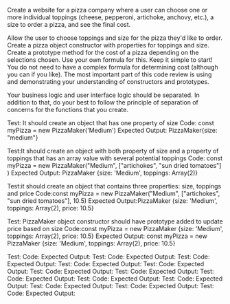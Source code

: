 Create a website for a pizza company where a user can choose one or more individual toppings (cheese, pepperoni, artichoke, anchovy, etc.), a size to order a pizza, and see the final cost.

Allow the user to choose toppings and size for the pizza they'd like to order.
Create a pizza object constructor with properties for toppings and size.
Create a prototype method for the cost of a pizza depending on the selections chosen. Use your own formula for this.
Keep it simple to start! You do not need to have a complex formula for determining cost (although you can if you like). The most important part of this code review is using and demonstrating your understanding of constructors and prototypes.

Your business logic and user interface logic should be separated. In addition to that, do your best to follow the principle of separation of concerns for the functions that you create.

Test: It should create an object that has one property of size
Code: const myPizza = new PizzaMaker('Medium')
Expected Output: PizzaMaker{size: "medium"}

Test:It should create an object with both property of size and a property of toppings that has an array value with several potential toppings
Code: const myPizza = new PizzaMaker("Medium", ["artichokes", "sun dried tomatoes"] )
Expected Output: PizzaMaker {size: 'Medium', toppings: Array(2)}


Test:it should create an object that contains three properties: size, toppings and price
Code:const myPizza = new PizzaMaker("Medium", ["artichokes", "sun dried tomatoes"], 10.5)
Expected Output:PizzaMaker {size: 'Medium', toppings: Array(2), price: 10.5}

Test: PizzaMaker object constructor should have prototype added to update price based on size
Code:const myPizza = new PizzaMaker {size: 'Medium', toppings: Array(2), price: 10.5}
Expected Output: const myPizza = new PizzaMaker {size: 'Medium', toppings: Array(2), price: 10.5}




Test:
Code:
Expected Output:
Test:
Code:
Expected Output:
Test:
Code:
Expected Output:
Test:
Code:
Expected Output:
Test:
Code:
Expected Output:
Test:
Code:
Expected Output:
Test:
Code:
Expected Output:
Test:
Code:
Expected Output:
Test:
Code:
Expected Output:
Test:
Code:
Expected Output:
Test:
Code:
Expected Output:
Test:
Code:
Expected Output:
Test:
Code:
Expected Output:
